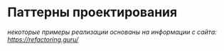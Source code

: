 # Паттерны проектирования

*некоторые примеры реализации основаны на информации с сайта: https://refactoring.guru/*